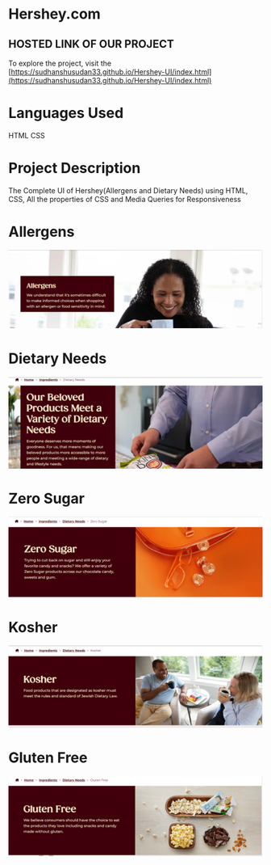 # Hershey.com

## HOSTED LINK OF OUR PROJECT
To explore the project, visit the [https://sudhanshusudan33.github.io/Hershey-UI/index.html](https://sudhanshusudan33.github.io/Hershey-UI/index.html)

# Languages Used 
HTML CSS

# Project Description
The Complete UI of Hershey(Allergens and Dietary Needs) using HTML, CSS, All the properties of CSS and Media Queries for Responsiveness

# Allergens 
![Allergens](../Sridhar/images/Capture.PNG)
# Dietary Needs
![Dietary Needs](../Sridhar/images/dietary.PNG)
# Zero Sugar
![Zero Sugar](../Sridhar/images/zerosugar.PNG)
# Kosher
![Kosher](../Sridhar/images/kosher.PNG)
# Gluten Free
![Gluten Free](../Sridhar/images/gluten.PNG)


